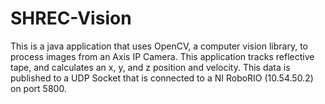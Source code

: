 # SHREC-Vision
This is a java application that uses OpenCV, a computer vision library, to process images from an Axis IP Camera. This application tracks reflective tape, and calculates an x, y, and z position and velocity. This data is published to a UDP Socket that is connected to a NI RoboRIO (10.54.50.2) on port 5800.
